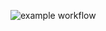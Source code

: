 ![example workflow](https://github.com/Inaba1995/test_selenium/actions/workflows/gradle.yml/badge.svg)
